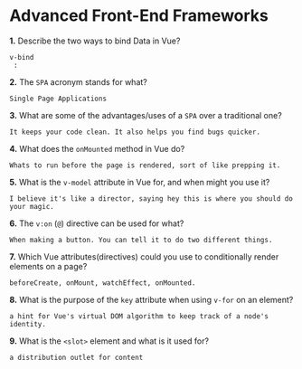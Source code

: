 # Advanced Front-End Frameworks


**1.** Describe the two ways to bind Data in Vue?
<!-- enter you answer in the space below -->
```
v-bind 
 :

```

**2.** The `SPA` acronym stands for what?
<!-- enter you answer in the space below -->
```
Single Page Applications

```
**3.** What are some of the advantages/uses of a `SPA` over a traditional one?
<!-- enter you answer in the space below -->
```
It keeps your code clean. It also helps you find bugs quicker.

```
**4.** What does the `onMounted` method in Vue do?
<!-- enter you answer in the space below -->
```
Whats to run before the page is rendered, sort of like prepping it. 

```
**5.** What is the `v-model` attribute in Vue for, and when might you use it?
<!-- enter you answer in the space below -->
```
I believe it's like a director, saying hey this is where you should do your magic. 

```
**6.** The `v:on` (`@`) directive can be used for what?
<!-- enter you answer in the space below -->
```
When making a button. You can tell it to do two different things. 

```
**7.** Which Vue attributes(directives) could you use to conditionally render elements on a page?
<!-- enter you answer in the space below -->
```
beforeCreate, onMount, watchEffect, onMounted. 

```
**8.** What is the purpose of the `key` attribute when using `v-for` on an element?
<!-- enter you answer in the space below -->
```
a hint for Vue's virtual DOM algorithm to keep track of a node's identity.

```
**9.** What is the `<slot>` element and what is it used for?
<!-- enter you answer in the space below -->
```
a distribution outlet for content

```